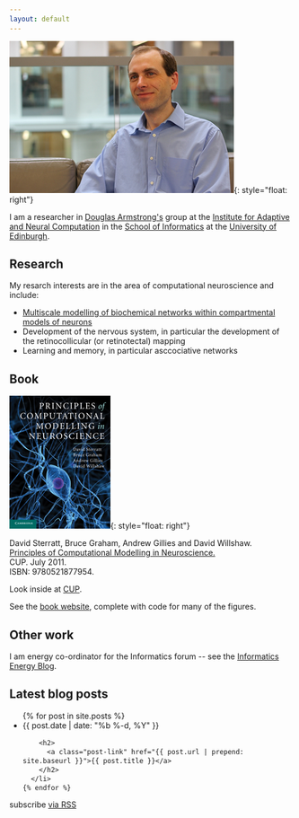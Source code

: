 ```yaml
---
layout: default
---
```


![David](images/IMG_1492_lzn-400.jpg){: style="float: right"}

I am a researcher in
[Douglas Armstrong's](http://www.inf.ed.ac.uk/~jda) group at the
[Institute for Adaptive and Neural Computation](http://www.anc.ed.ac.uk/)
in the [School of Informatics](http://www.inf.ed.ac.uk/) at the
[University of Edinburgh](http://www.ed.ac.uk/).

## Research

My resarch interests are in the area of computational neuroscience and
include:

* [Multiscale modelling of biochemical networks within compartmental
  models of neurons](/projects#multiscale-modelling-of-biochemical-networks-within-compartmental-models)
* Development of the nervous system, in particular the development of
  the retinocollicular (or retinotectal) mapping
* Learning and memory, in particular asccociative networks

## Book

![Book](images/book-cover-small.jpg){: style="float: right"}

David Sterratt, Bruce Graham, Andrew Gillies and David Willshaw.  
[Principles of Computational Modelling in Neuroscience.](http://www.cambridge.org/gb/knowledge/isbn/item6025106/?site_locale=en_GB)  
CUP. July 2011.  
ISBN: 9780521877954.

Look inside at
[CUP](http://www.cambridge.org/gb/knowledge/isbn/item6025106/?site_locale=en_GB).

See the [book website](http://www.compneuroprinciples.org/), complete with code for many of the figures.

## Other work

I am energy co-ordinator for the Informatics forum -- see the
[Informatics Energy Blog](http://blog.inf.ed.ac.uk/energy/).

## Latest blog posts

  <ul class="post-list">
    {% for post in site.posts %}
      <li>
        <span class="post-meta">{{ post.date | date: "%b %-d, %Y" }}</span>

        <h2>
          <a class="post-link" href="{{ post.url | prepend: site.baseurl }}">{{ post.title }}</a>
        </h2>
      </li>
    {% endfor %}
  </ul>

  <p class="rss-subscribe">subscribe <a href="{{ "/feed.xml" | prepend: site.baseurl }}">via RSS</a></p>

